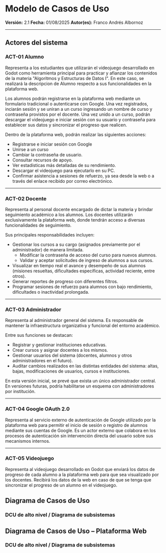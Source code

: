 # Modelo de Casos de Uso

**Versión:** 2.1
**Fecha:** 01/08/2025
**Autor(es):** Franco Andrés Albornoz

---

## Actores del sistema

### ACT-01 Alumno

Representa a los estudiantes que utilizarán el videojuego desarrollado en Godot como herramienta principal para practicar y afianzar los contenidos de la materia "Algoritmos y Estructuras de Datos I". En este caso, se realizará la descripcion de Alumno respecto a sus funcionalidades en la plataforma web.

Los alumnos podrán registrarse en la plataforma web mediante un formulario tradicional o autenticarse con Google. Una vez registrados, inciarán sesión y se uniran a un curso ingresando un nombre de curso y contraseña provistos por el docente. Una vez unido a un curso, podrán descargar el videojuego e iniciar sesión con su usuario y contraseña para establecer sus datos y sincronizar el progreso que realicen.

Dentro de la plataforma web, podrán realizar las siguientes acciones:

- Registrarse e iniciar sesión con Google
- Unirse a un curso
- Cambiar la contraseña de usuario.
- Consultar recursos de apoyo.
- Ver estadísticas más detalladas de su rendimiento.
- Descargar el videojuego para ejecutarlo en su PC.
- Confirmar asistencia a sesiones de refuerzo, ya sea desde la web o a través del enlace recibido por correo electrónico.

---

### ACT-02 Docente

Representa al personal docente encargado de dictar la materia y brindar seguimiento académico a los alumnos. Los docentes utilizarán exclusivamente la plataforma web, donde tendrán acceso a diversas funcionalidades de seguimiento.

Sus principales responsabilidades incluyen:

- Gestionar los cursos a su cargo (asignados previamente por el administrador) de manera limitada.
  - Modificar la contraseña de acceso del curso para nuevos alumnos.
  - Validar y aceptar solicitudes de ingreso de alumnos a sus cursos.
- Visualizar en tiempo real el avance y desempeño de sus alumnos (misiones resueltas, dificultades específicas, actividad reciente, entre otros).
- Generar reportes de progreso con diferentes filtros.
- Programar sesiones de refuerzo para alumnos con bajo rendimiento, dificultades o inactividad prolongada.

---

### ACT-03 Administrador

Representa al administrador general del sistema. Es responsable de mantener la infraestructura organizativa y funcional del entorno académico.

Entre sus funciones se destacan:

- Registrar y gestionar instituciones educativas.
- Crear cursos y asignar docentes a los mismos.
- Gestionar usuarios del sistema (docentes, alumnos y otros administradores en el futuro).
- Auditar cambios realizados en las distintas entidades del sistema: altas, bajas, modificaciones de usuarios, cursos e instituciones.

En esta versión inicial, se prevé que exista un único administrador central. En versiones futuras, podría habilitarse un esquema con administradores por institución.

---

### ACT-04 Google OAuth 2.0
Representa al servicio externo de autenticación de Google utilizado por la plataforma web para permitir el inicio de sesión o registro de alumnos mediante sus cuentas de Google. Es un actor externo que colabora en los procesos de autenticación sin intervención directa del usuario sobre sus mecanismos internos.

---

### ACT-05 Videojuego
Representa al videojuego desarrollado en Godot que enviará los datos de progreso de cada alumno a la plataforma web para que sea visualizado por los docentes. Recibirá los datos de la web en caso de que se tenga que sincronizar el progreso de un alumno en el videojuego.


<!--
## Casos de uso del sistema

### Administrador

#### Gestión de usuarios

- **UC-01** Alta usuario  
- **UC-02** Modificar usuario  
  - INCLUDE: **UC-03** Buscar usuario  
- **UC-04** Baja usuario  
  - INCLUDE: **UC-03** Buscar usuario  
- **UC-05** Iniciar sesión

#### Gestión de instituciones

- **UC-06** Alta de institución  
- **UC-07** Modificar institución  
  - INCLUDE: **UC-08** Buscar institución  
- **UC-09** Baja de institución  
  - INCLUDE: **UC-08** Buscar institución  

#### Gestión de cursos

- **UC-10** Alta de curso  
- **UC-11** Modificar curso  
  - INCLUDE: **UC-12** Buscar curso  
- **UC-13** Baja de curso  
  - INCLUDE: **UC-12** Buscar curso  
- **UC-14** Asignar docente a curso  
  - INCLUDE: **UC-15** Buscar docente
- **UC-16** Remover docente de curso
  - INCLUDE: **UC-15** Buscar docente

#### Auditoría

- **UC-17** Consultar registros de auditoría
  - EXTEND: **UC-18** Exportar registros de auditoría

---

### Docentes

#### Seguimiento académico

- **UC-19** Consultar progreso de alumnos
  - EXTEND: **UC-20** Ver progreso general (historia)
  - EXTEND: **UC-21** Ver progreso por capítulo
- **UC-22** Generar reporte de progreso de alumnos

#### Gestionar sesiones de refuerzo
- **UC-23** Crear sesión de refuerzo
- **UC-24** Modificar sesión de refuerzo
  - INCLUDE: **UC-25** Buscar sesión de refuerzo
- **UC-26** Cancelar sesión de refuerzo
  - INCLUDE: **UC-25** Buscar sesión de refuerzo 
- **UC-27** Aceptar sesión de refuerzo automática

#### Gestionar cursos (docente)
- **UC-28** Definir días y horarios del curso
- **UC-29** Cambiar contraseña de acceso a curso
- **UC-30** Aprobar solicitud de ingreso al curso
- **UC-31** Habilitar capítulo
  - INCLUDE: **UC-32** Buscar capítulo
- **UC-33** Consultar dificultades de alumno
  - INCLUDE: **UC-34** Buscar alumno

#### Gestión de cuenta
- **UC-05** Iniciar sesión
- **UC-35** Modificar datos personales

### Alumnos

#### Gestión de cuenta
- **UC-36** Registrarse
  - EXTEND: **UC-37** Registro normal
  - EXTEND: **UC-38** Registro con Google
- **UC-39** Iniciar sesión
  - EXTEND: **UC-40** Iniciar sesión normal
  - EXTEND: **UC-41** Inicar sesión con Google
- **UC-35** Modificar datos personales
- **UC-42** Consultar mi progreso

#### Cursos
- **UC-43** Solicitar ingreso a curso
- **UC-44** Confirmar asistencia a sesión de refuerzo
-->


## Diagrama de Casos de Uso

### DCU de alto nivel / Diagrama de subsistemas


## Diagrama de Casos de Uso – Plataforma Web
### DCU de alto nivel / Diagrama de subsistemas








